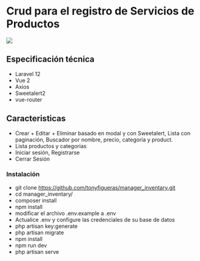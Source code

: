 ## <h1> Crud para el registro de Servicios de Productos</h1>

<img src="https://user-images.githubusercontent.com/37219277/146828188-b808db39-7637-4fcd-8029-99b8f8d8d640.png" style="max-width: 100%;">


## Especificación técnica

* Laravel 12
* Vue 2
* Axios
* Sweetalert2
* vue-router

## Caracteristicas

* Crear + Editar + Eliminar basado en modal y con Sweetalert, Lista con paginación, Buscador por nombre, precio, categoría y product.
* Lista productos y categorias
* Iniciar sesión, Registrarse
* Cerrar Sesión


### Instalación

* git clone https://github.com/tonyfigueras/manager_inventary.git
* cd manager_inventary/
* composer install
* npm install
* modificar el archivo .env.example a .env
* Actualice .env y configure las credenciales de su base de datos
* php artisan key:generate
* php artisan migrate
* npm install
* npm run dev
* php artisan serve
